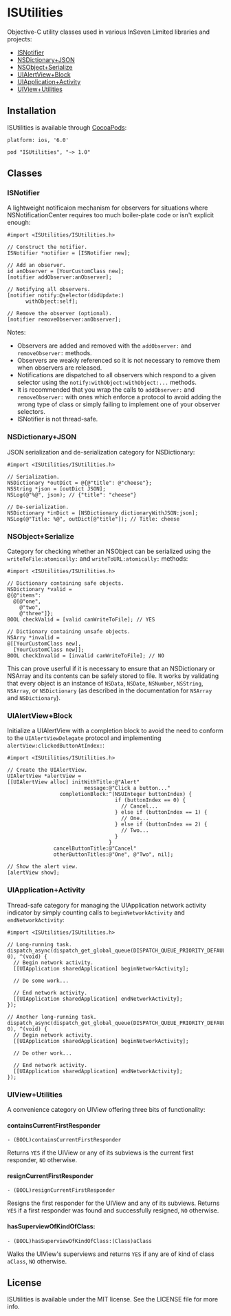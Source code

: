 ISUtilities
===========

Objective-C utility classes used in various InSeven Limited libraries and projects:

- [ISNotifier](#isnotifier)
- [NSDictionary+JSON](#nsdictionaryjson)
- [NSObject+Serialize](#nsobjectserialize)
- [UIAlertView+Block](#uialertviewblock)
- [UIApplication+Activity](#uiapplicationactivity)
- [UIView+Utilities](#uiviewutilities)

Installation
------------

ISUtilities is available through [CocoaPods](http://cocoapods.org/):

```
platform: ios, '6.0'

pod "ISUtilities", "~> 1.0"
```

Classes
-------

### ISNotifier

A lightweight notificaion mechanism for observers for situations where NSNotificationCenter requires too much boiler-plate code or isn't explicit enough:


```objc
#import <ISUtilities/ISUtilities.h>
    
// Construct the notifier.
ISNotifier *notifier = [ISNotifier new];

// Add an observer.
id anObserver = [YourCustomClass new];
[notifier addObserver:anObserver];

// Notifying all observers.
[notifier notify:@selector(didUpdate:) 
      withObject:self];

// Remove the observer (optional).
[notifier removeObserver:anObserver];
```

Notes:

- Observers are added and removed with the `addObserver:` and `removeObserver:` methods.
- Observers are weakly referenced so it is not necessary to remove them when observers are released.
- Notifications are dispatched to all observers which respond to a given selector using the `notify:withObject:withObject:...` methods. 
- It is recommended that you wrap the calls to `addObserver:` and `removeObserver:` with ones which enforce a protocol to avoid adding the wrong type of class or simply failing to implement one of your observer selectors.
- ISNotifier is not thread-safe.


### NSDictionary+JSON

JSON serialization and de-serialization category for NSDictionary:

```objc
#import <ISUtilities/ISUtilities.h>

// Serialization.
NSDictionary *outDict = @{@"title": @"cheese"};
NSString *json = [outDict JSON];
NSLog(@"%@", json); // {"title": "cheese"}

// De-serialization.
NSDictionary *inDict = [NSDictionary dictionaryWithJSON:json];
NSLog(@"Title: %@", outDict[@"title"]); // Title: cheese
```


### NSObject+Serialize

Category for checking whether an NSObject can be serialized using the `writeToFile:atomically:` and `writeToURL:atomically:` methods:

```objc
#import <ISUtilities/ISUtilities.h>

// Dictionary containing safe objects.
NSDictionary *valid =
@{@"items":
  @[@"one",
    @"two",
    @"three"]};
BOOL checkValid = [valid canWriteToFile]; // YES

// Dictionary containing unsafe objects.
NSArry *invalid =
@[[YourCustomClass new],
  [YourCustomClass new]];
BOOL checkInvalid = [invalid canWriteToFile]; // NO
```

This can prove userful if it is necessary to ensure that an NSDictionary or NSArray and its contents can be safely stored to file. It works by validating that every object is an instance of `NSData`, `NSDate`, `NSNumber`, `NSString`, `NSArray`, or `NSDictionary` (as described in the documentation for `NSArray`  and `NSDictionary`).


### UIAlertView+Block

Initialize a UIAlertView with a completion block to avoid the need to conform to the `UIAlertViewDelegate` protocol and implementing `alertView:clickedButtonAtIndex:`:

```objc
#import <ISUtilities/ISUtilities.h>

// Create the UIAlertView.
UIAlertView *alertView =
[[UIAlertView alloc] initWithTitle:@"Alert"
                         message:@"Click a button..."
                 completionBlock:^(NSUInteger buttonIndex) {
                                   if (buttonIndex == 0) {
                                     // Cancel...
                                   } else if (buttonIndex == 1) {
                                     // One...
                                   } else if (buttonIndex == 2) {
                                     // Two...
                                   }
                                 }
               cancelButtonTitle:@"Cancel"
               otherButtonTitles:@"One", @"Two", nil];

// Show the alert view.
[alertView show];
```


### UIApplication+Activity

Thread-safe category for managing the UIApplication network activity indicator by simply counting calls to `beginNetworkActivity` and `endNetworkActivity`:

```objc
#import <ISUtilities/ISUtilities.h>

// Long-running task.
dispatch_async(dispatch_get_global_queue(DISPATCH_QUEUE_PRIORITY_DEFAULT, 0), ^(void) {
  // Begin network activity.
  [[UIApplication sharedApplication] beginNetworkActivity];

  // Do some work...
  
  // End network activity.
  [[UIApplication sharedApplication] endNetworkActivity];
});

// Another long-running task.
dispatch_async(dispatch_get_global_queue(DISPATCH_QUEUE_PRIORITY_DEFAULT, 0), ^(void) {
  // Begin network activity.
  [[UIApplication sharedApplication] beginNetworkActivity];

  // Do other work...
  
  // End network activity.
  [[UIApplication sharedApplication] endNetworkActivity];
});
```


### UIView+Utilities

A convenience category on UIView offering three bits of functionality:

#### containsCurrentFirstResponder

```objc
- (BOOL)containsCurrentFirstResponder
```

Returns `YES` if the UIView or any of its subviews is the current first responder, `NO` otherwise.

#### resignCurrentFirstResponder

```objc
- (BOOL)resignCurrentFirstResponder
```

Resigns the first responder for the  UIView and any of its subviews. Returns `YES` if a first responder was found and successfully resigned, `NO` otherwise.

#### hasSuperviewOfKindOfClass:

```objc
- (BOOL)hasSuperviewOfKindOfClass:(Class)aClass
```

Walks the UIView's superviews and returns `YES` if any are of kind of class `aClass`, `NO` otherwise.

License
-------

ISUtilities is available under the MIT license. See the LICENSE file for more info.